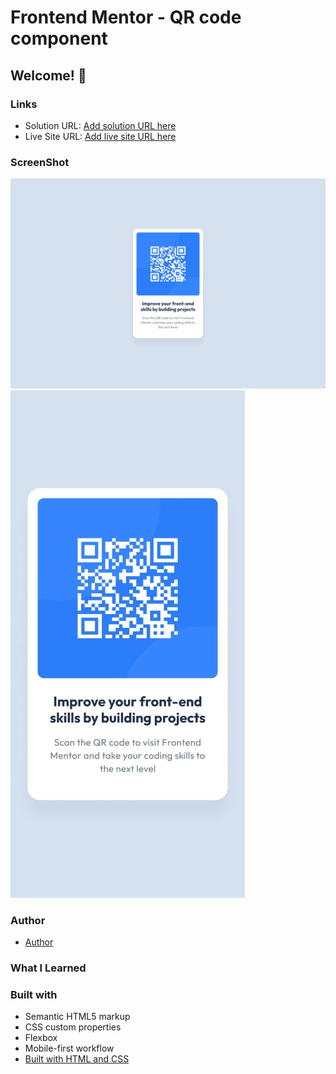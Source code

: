 # Frontend Mentor - QR code component
## Welcome! 👋

### Links

- Solution URL: [Add solution URL here](https://your-solution-url.com)
- Live Site URL: [Add live site URL here](https://your-live-site-url.com)

### ScreenShot

![Desktop](./design/desktop-design.jpg)
![Mobile](./design/mobile-design.jpg)

### Author

- [Author](#Vitthal-Korvan)

### What I Learned

### Built with

- Semantic HTML5 markup
- CSS custom properties
- Flexbox
- Mobile-first workflow
- [Built with HTML and CSS](#Flexbox)


